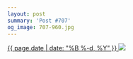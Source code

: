 ```yaml
---
layout: post
summary: 'Post #707'
og_image: 707-960.jpg
---
```


<p>
 <time>
  <a href="/707">
   {{ page.date | date: "%B %-d, %Y" }}
  </a>
 </time>
 <a href="/707">
  <img sizes="(min-width: 700px) 50vw, calc(100vw - 2rem)" src="{{ site.assets_url }}/707-480.jpg" srcset="{{ site.assets_url }}/707-240.jpg 240w, {{ site.assets_url }}/707-480.jpg 480w, {{ site.assets_url }}/707-720.jpg 720w, {{ site.assets_url }}/707-960.jpg 960w"/>
 </a>
</p>
